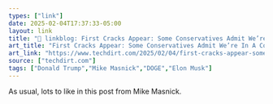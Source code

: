 ```yaml
---
types: ["link"]
date: 2025-02-04T17:37:33-05:00
layout: link
title: "🔗 linkblog: First Cracks Appear: Some Conservatives Admit We’re In A Constitutional Crisis'"
art_title: "First Cracks Appear: Some Conservatives Admit We’re In A Constitutional Crisis"
art_link: "https://www.techdirt.com/2025/02/04/first-cracks-appear-some-conservatives-admit-were-in-a-constitutional-crisis/"
source: ["techdirt.com"]
tags: ["Donald Trump","Mike Masnick","DOGE","Elon Musk"]
---
```

As usual, lots to like in this post from Mike Masnick.
